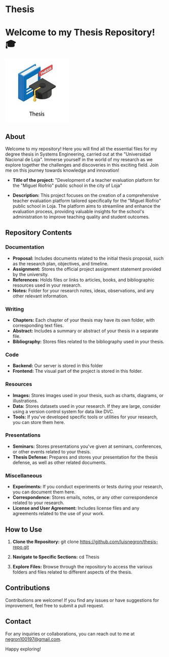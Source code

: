 # Thesis
# Welcome to my Thesis Repository! 🎓

![Thesis Image](https://raw.githubusercontent.com/luisnegron/Thesis/main/4.resources/1.images/readme_img/thesis_img.jpg)

## About

Welcome to my repository! Here you will find all the essential files for my degree thesis in Systems Engineering, carried out at the "Universidad Nacional de Loja". Immerse yourself in the world of my research as we explore together the challenges and discoveries in this exciting field. Join me on this journey towards knowledge and innovation!

- **Title of the project:** "Development of a teacher evaluation platform for the "Miguel Riofrio" public school in the city of Loja"

- **Description:** This project focuses on the creation of a comprehensive teacher evaluation platform tailored specifically for the "Miguel Riofrio" public school in Loja. The platform aims to streamline and enhance the evaluation process, providing valuable insights for the school's administration to improve teaching quality and student outcomes.

## Repository Contents

### Documentation

- **Proposal:** Includes documents related to the initial thesis proposal, such as the research plan, objectives, and timeline.
- **Assignment:** Stores the official project assignment statement provided by the university.
- **References:** Holds files or links to articles, books, and bibliographic resources used in your research.
- **Notes:** Folder for your research notes, ideas, observations, and any other relevant information.

### Writing

- **Chapters:** Each chapter of your thesis may have its own folder, with corresponding text files.
- **Abstract:** Includes a summary or abstract of your thesis in a separate file.
- **Bibliography:** Stores files related to the bibliography used in your thesis.

### Code

- **Backend:** Our server is stored in this folder
- **Frontend:** The visual part of the project is stored in this folder.

### Resources

- **Images:** Stores images used in your thesis, such as charts, diagrams, or illustrations.
- **Data:** Stores datasets used in your research. If they are large, consider using a version control system for data like DVC.
- **Tools:** If you've developed specific tools or utilities for your research, you can store them here.

### Presentations

- **Seminars:** Stores presentations you've given at seminars, conferences, or other events related to your thesis.
- **Thesis Defense:** Prepares and stores your presentation for the thesis defense, as well as other related documents.

### Miscellaneous

- **Experiments:** If you conduct experiments or tests during your research, you can document them here.
- **Correspondence:** Stores emails, notes, or any other correspondence related to your research.
- **License and User Agreement:** Includes license files and any agreements related to the use of your work.

## How to Use

1. **Clone the Repository:**
git clone https://github.com/luisnegron/thesis-repo.git

2. **Navigate to Specific Sections:**
cd Thesis

3. **Explore Files:**
Browse through the repository to access the various folders and files related to different aspects of the thesis.

## Contributions

Contributions are welcome! If you find any issues or have suggestions for improvement, feel free to submit a pull request.

## Contact

For any inquiries or collaborations, you can reach out to me at [negron100197@gmail.com](mailto:negron100197@gmail.com).

Happy exploring!
